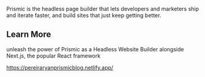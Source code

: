 Prismic is the headless page builder that lets developers and marketers ship and iterate faster, and build sites that just keep getting better.

## Learn More

unleash the power of Prismic as a Headless Website Builder alongside Next.js, the popular React framework

https://pereiraryanprismicblog.netlify.app/
